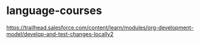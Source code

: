 # language-courses
https://trailhead.salesforce.com/content/learn/modules/org-development-model/develop-and-test-changes-locally2
